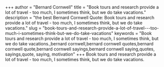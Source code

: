+++
author = "Bernard Cornwell"
title = "Book tours and research provide a lot of travel - too much, I sometimes think, but we do take vacations."
description = "the best Bernard Cornwell Quote: Book tours and research provide a lot of travel - too much, I sometimes think, but we do take vacations."
slug = "book-tours-and-research-provide-a-lot-of-travel---too-much-i-sometimes-think-but-we-do-take-vacations"
keywords = "Book tours and research provide a lot of travel - too much, I sometimes think, but we do take vacations.,bernard cornwell,bernard cornwell quotes,bernard cornwell quote,bernard cornwell sayings,bernard cornwell saying,quotes, sayings,quote, saying, motivation"
+++
Book tours and research provide a lot of travel - too much, I sometimes think, but we do take vacations.
